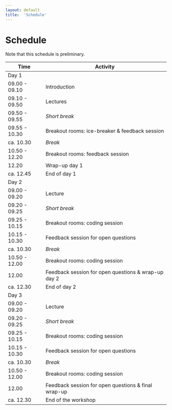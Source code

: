 ```yaml
---
layout: default
title:  'Schedule'
---
```


# Schedule

Note that this schedule is preliminary.

| Time                | Activity                                       |
| ------------------- | ---------------------------------------------- |
Day 1                 |
09.00 - 09.10         | Introduction |
09.10 - 09.50         | Lectures |
09.50 - 09.55         | *Short break* |
09.55 - 10.30         | Breakout rooms: ice-breaker & feedback session |
ca. 10.30             | *Break* |
10.50 - 12.20         | Breakout rooms: feedback session |
12.20                 | Wrap-up day 1 |
ca. 12.45             | End of day 1 |
Day 2                 | |
09.00 - 09.20         | Lecture |
09.20 - 09.25         | *Short break* |
09.25 - 10.15         | Breakout rooms: coding session |
10.15 - 10.30         | Feedback session for open questions |
ca. 10.30             | *Break* |
10.50 - 12.00         | Breakout rooms: coding session |
12.00                 | Feedback session for open questions & wrap-up day 2 |
ca. 12.30             | End of day 2 |
Day 3 | |
09.00 - 09.20         | Lecture |
09.20 - 09.25         | *Short break* |
09.25 - 10.15         | Breakout rooms: coding session |
10.15 - 10.30         | Feedback session for open questions |
ca. 10.30             | *Break* |
10.50 - 12.00         | Breakout rooms: coding session |
12.00                 | Feedback session for open questions & final wrap-up |
ca. 12.30             | End of the workshop |
